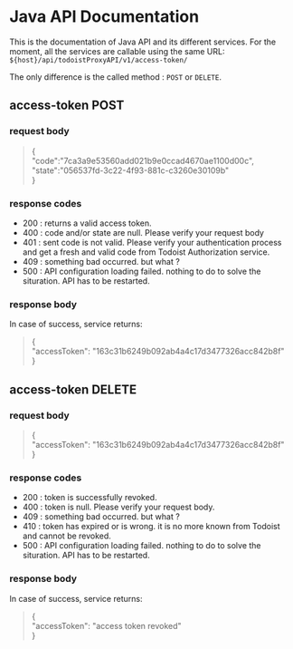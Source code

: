 # Java API Documentation

This is the documentation of Java API and its different services. For the moment, all the services are callable using the same URL:
`${host}/api/todoistProxyAPI/v1/access-token/`  

The only difference is the called method : `POST` or `DELETE`.  


## access-token POST

### request body

> {  
>    "code":"7ca3a9e53560add021b9e0ccad4670ae1100d00c",  
>    "state":"056537fd-3c22-4f93-881c-c3260e30109b"  
> }

### response codes

- 200 : returns a valid access token.
- 400 : code and/or state are null. Please verify your request body    
- 401 : sent code is not valid. Please verify your authentication process and get a fresh and valid code from Todoist Authorization service.    
- 409 : something bad occurred. but what ?
- 500 : API configuration loading failed. nothing to do to solve the situration. API has to be restarted.

### response body

In case of success, service returns:  

> {  
>     "accessToken": "163c31b6249b092ab4a4c17d3477326acc842b8f"  
> }  

## access-token DELETE

### request body

> {  
>     "accessToken": "163c31b6249b092ab4a4c17d3477326acc842b8f"  
> }  

### response codes

- 200 : token is successfully revoked.
- 400 : token is null. Please verify your request body.      
- 409 : something bad occurred. but what ?    
- 410 : token has expired or is wrong. it is no more known from Todoist and cannot be revoked.
- 500 : API configuration loading failed. nothing to do to solve the situration. API has to be restarted.

### response body

In case of success, service returns:  

> {  
>     "accessToken": "access token revoked"  
> }  
